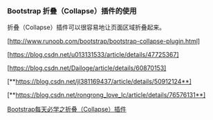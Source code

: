 ### **Bootstrap 折叠（Collapse）插件的使用**

折叠（Collapse）插件可以很容易地让页面区域折叠起来。 

[http://www.runoob.com/bootstrap/bootstrap-collapse-plugin.html]

[https://blog.csdn.net/u013131533/article/details/47725367]

[https://blog.csdn.net/Dailoge/article/details/60870153]

[**https://blog.csdn.net/jl381169437/article/details/50912124**]

[**https://blog.csdn.net/rongrong_love_lc/article/details/76576131**]

[Bootstrap每天必学之折叠（Collapse）插件](https://www.jb51.net/article/82980.htm)

